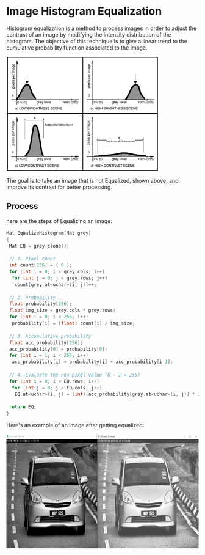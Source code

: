# Image Histogram Equalization

Histogram equalization is a method to process images in order to adjust the contrast of an image by modifying the intensity distribution of the histogram. The objective of this technique is to give a linear trend to the cumulative probability function associated to the image.

<img src="../../../Snippets/C++/CV/Image%20Histogram%20Equalization/Images'%20histogram.png" height="300" alt="Images' histogram">

The goal is to take an image that is not Equalized, shown above, and improve its contrast for better processing.

## Process

here are the steps of Equalizing an image:

```c++
Mat EqualizeHistogram(Mat grey)
{
 Mat EQ = grey.clone();

 // 1. Pixel count
 int count[256] = { 0 };
 for (int i = 0; i < grey.cols; i++)
  for (int j = 0; j < grey.rows; j++)
   count[grey.at<uchar>(i, j)]++;
 
 // 2. Probability
 float probability[256];
 float img_size = grey.cols * grey.rows;
 for (int i = 0; i < 256; i++)
  probability[i] = (float) count[i] / img_size;

 // 3. Accumulative probability
 float acc_probability[256];
 acc_probability[0] = probability[0];
 for (int i = 1; i < 256; i++)
  acc_probability[i] = probability[i] + acc_probability[i-1];

 // 4. Evaluate the new pixel value (G - 1 = 255)
 for (int i = 0; i < EQ.rows; i++)
  for (int j = 0; j < EQ.cols; j++)
   EQ.at<uchar>(i, j) = (int)(acc_probability[grey.at<uchar>(i, j)] * 255);
 
 return EQ;
}
```

Here's an example of an image after getting equalized:

<img src="../../../Snippets/C++/CV/Image%20Histogram%20Equalization/Equalized%20image.jpg" height="300" alt="Images' histogram">
